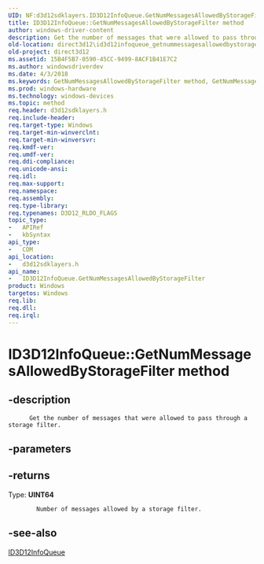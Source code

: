 ```yaml
---
UID: NF:d3d12sdklayers.ID3D12InfoQueue.GetNumMessagesAllowedByStorageFilter
title: ID3D12InfoQueue::GetNumMessagesAllowedByStorageFilter method
author: windows-driver-content
description: Get the number of messages that were allowed to pass through a storage filter.
old-location: direct3d12\id3d12infoqueue_getnummessagesallowedbystoragefilter.htm
old-project: direct3d12
ms.assetid: 15B4F5B7-0590-45CC-9499-8ACF1B41E7C2
ms.author: windowsdriverdev
ms.date: 4/3/2018
ms.keywords: GetNumMessagesAllowedByStorageFilter method, GetNumMessagesAllowedByStorageFilter method, ID3D12InfoQueue interface, GetNumMessagesAllowedByStorageFilter,ID3D12InfoQueue.GetNumMessagesAllowedByStorageFilter, ID3D12InfoQueue, ID3D12InfoQueue interface, GetNumMessagesAllowedByStorageFilter method, ID3D12InfoQueue::GetNumMessagesAllowedByStorageFilter, d3d12sdklayers/ID3D12InfoQueue::GetNumMessagesAllowedByStorageFilter, direct3d12.id3d12infoqueue_getnummessagesallowedbystoragefilter
ms.prod: windows-hardware
ms.technology: windows-devices
ms.topic: method
req.header: d3d12sdklayers.h
req.include-header: 
req.target-type: Windows
req.target-min-winverclnt: 
req.target-min-winversvr: 
req.kmdf-ver: 
req.umdf-ver: 
req.ddi-compliance: 
req.unicode-ansi: 
req.idl: 
req.max-support: 
req.namespace: 
req.assembly: 
req.type-library: 
req.typenames: D3D12_RLDO_FLAGS
topic_type:
-	APIRef
-	kbSyntax
api_type:
-	COM
api_location:
-	d3d12sdklayers.h
api_name:
-	ID3D12InfoQueue.GetNumMessagesAllowedByStorageFilter
product: Windows
targetos: Windows
req.lib: 
req.dll: 
req.irql: 
---
```


# ID3D12InfoQueue::GetNumMessagesAllowedByStorageFilter method


## -description



          Get the number of messages that were allowed to pass through a storage filter.




## -parameters






## -returns



Type: <b>UINT64</b>


            Number of messages allowed by a storage filter.






## -see-also




<a href="https://msdn.microsoft.com/61667AAC-05AC-4745-8992-E9377641D411">ID3D12InfoQueue</a>
 

 

